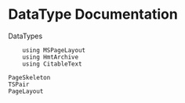 # DataType Documentation

DataTypes
```@setup
    using MSPageLayout
    using HmtArchive
    using CitableText
```
```@docs
PageSkeleton
TSPair
PageLayout
```
